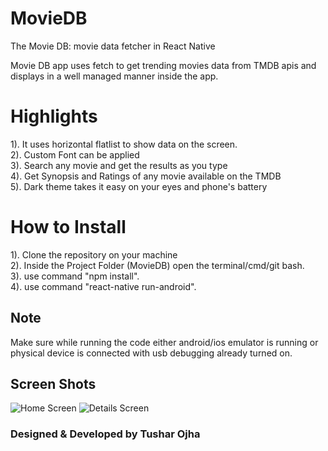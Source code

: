 # MovieDB
The Movie DB: movie data fetcher in React Native

Movie DB app uses fetch to get trending movies data from TMDB apis and displays in a well managed manner inside the app.

# Highlights 
1). It uses horizontal flatlist to show data on the screen.<br />
2). Custom Font can be applied<br />
3). Search any movie and get the results as you type<br />
4). Get Synopsis and Ratings of any movie available on the TMDB<br />
5). Dark theme takes it easy on your eyes and phone's battery<br />

# How to Install
1). Clone the repository on your machine<br />
2). Inside the Project Folder (MovieDB) open the terminal/cmd/git bash.<br />
3). use command "npm install".<br />
4). use command "react-native run-android".<br />

## Note
Make sure while running the code either android/ios emulator is running or physical device is connected with usb debugging already turned on.

## Screen Shots

![Home Screen](https://github.com/tusharojha/MovieDB/blob/master/screenshots/1.PNG)
![Details Screen](https://github.com/tusharojha/MovieDB/blob/master/screenshots/2.PNG)

### Designed & Developed by Tushar Ojha
